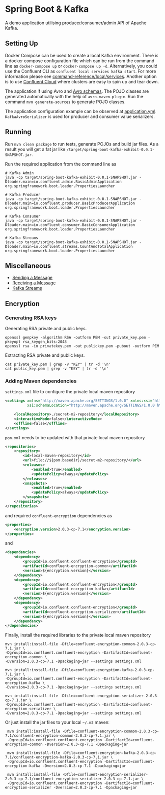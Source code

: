 # Spring Boot & Kafka

A demo application utilising producer/consumer/admin API of Apache Kafka.

## Setting Up

Docker Compose can be used to create a local Kafka environment. 
There is a docker compose configuration file which can be run from the command line as `docker-compose up` or `docker-compose up -d`.
Alternatively, you could use the Confluent CLI as `confluent local services kafka start`. 
For more information please see [command-reference/local/services](https://docs.confluent.io/confluent-cli/current/command-reference/local/services/index.html). 
Another option is to use [Confluent Cloud](https://confluent.cloud) where clusters are easy to spin up and tear down.

The application if using Avro and [Avro schemas](src/main/avro/PracticalSchemas.avsc). 
The POJO classes are generated automatically with the help of `avro-maven-plugin`.
Run the command `mvn generate-sources` to generate POJO classes.

The application configuration example can be observed at [application.yml](src/main/resources/application.yml). 
`KafkaAvroSerializer` is used for producer and consumer value serializers.

## Running

Run `mvn clean package` to run tests, generate POJOs and build jar files. As a result you will get a fat jar like `/target/spring-boot-kafka-exhibit-0.0.1-SNAPSHOT.jar`.

Run the required application from the command line as

```
# Kafka Admin
java -cp target/spring-boot-kafka-exhibit-0.0.1-SNAPSHOT.jar -Dloader.main=io.confluent.admin.BasicAdminApplication org.springframework.boot.loader.PropertiesLauncher

# Kafka Producer
java -cp target/spring-boot-kafka-exhibit-0.0.1-SNAPSHOT.jar -Dloader.main=io.confluent.producer.BasicProducerApplication org.springframework.boot.loader.PropertiesLauncher

# Kafka Consumer
java -cp target/spring-boot-kafka-exhibit-0.0.1-SNAPSHOT.jar -Dloader.main=io.confluent.consumer.BasicConsumerApplication org.springframework.boot.loader.PropertiesLauncher

# Kafka Streams
java -cp target/spring-boot-kafka-exhibit-0.0.1-SNAPSHOT.jar -Dloader.main=io.confluent.streams.CountAndTotalApplication org.springframework.boot.loader.PropertiesLauncher
```

## Miscellaneous

* [Sending a Message](https://docs.spring.io/spring-boot/docs/current/reference/html/messaging.html#messaging.kafka.sending)
* [Receiving a Message](https://docs.spring.io/spring-boot/docs/current/reference/html/messaging.html#messaging.kafka.receiving)
* [Kafka Streams](https://docs.spring.io/spring-boot/docs/current/reference/html/messaging.html#messaging.kafka.streams)

## Encryption

### Generating RSA keys

Generating RSA private and public keys.

```shell
openssl genpkey -algorithm RSA -outform PEM -out private_key.pem -pkeyopt rsa_keygen_bits:2048
openssl rsa -in privatekey.pem -out publickey.pem -pubout -outform PEM
```

Extracting RSA private and public keys.

```shell
cat private_key.pem | grep -v "KEY" | tr -d '\n'
cat public_key.pem | grep -v "KEY" | tr -d '\n'
```

### Adding Maven dependencies

`settings.xml` file to configure the private local maven repository

```xml
<settings xmlns="http://maven.apache.org/SETTINGS/1.0.0" xmlns:xsi="http://www.w3.org/2001/XMLSchema-instance"
          xsi:schemaLocation="http://maven.apache.org/SETTINGS/1.0.0 https://maven.apache.org/xsd/settings-1.0.0.xsd">

    <localRepository>./secret-m2-repository</localRepository>
    <interactiveMode>false</interactiveMode>
    <offline>false</offline>
</settings>
```

`pom.xml` needs to be updated with that private local maven repository

```xml
<repositories>
    <repository>
        <id>local-maven-repository</id>
        <url>file://${pom.basedir}/secret-m2-repository/</url>
        <releases>
            <enabled>true</enabled>
            <updatePolicy>always</updatePolicy>
        </releases>
        <snapshots>
            <enabled>true</enabled>
            <updatePolicy>always</updatePolicy>
        </snapshots>
    </repository>
</repositories>
```

and required `confluent-encryption` dependencies as

```xml
<properties>
    <encryption.version>2.0.3-cp-7.1</encryption.version>
</properties>
```

and 

```xml
<dependencies>
    <dependency>
        <groupId>io.confluent.confluent-encryption</groupId>
        <artifactId>confluent-encryption-common</artifactId>
        <version>${encryption.version}</version>
    </dependency>
    <dependency>
        <groupId>io.confluent.confluent-encryption</groupId>
        <artifactId>confluent-encryption-kafka</artifactId>
        <version>${encryption.version}</version>
    </dependency>
    <dependency>
        <groupId>io.confluent.confluent-encryption</groupId>
        <artifactId>confluent-encryption-serializer</artifactId>
        <version>${encryption.version}</version>
    </dependency>
</dependencies>
```

Finally, install the required libraries to the private local maven repository

```shell
mvn install:install-file -Dfile=confluent-encryption-common-2.0.3-cp-7.1.jar \
-DgroupId=io.confluent.confluent-encryption -DartifactId=confluent-encryption-common \
-Dversion=2.0.3-cp-7.1 -Dpackaging=jar --settings settings.xml

mvn install:install-file -Dfile=confluent-encryption-kafka-2.0.3-cp-7.1.jar \
-DgroupId=io.confluent.confluent-encryption -DartifactId=confluent-encryption-kafka \
-Dversion=2.0.3-cp-7.1 -Dpackaging=jar --settings settings.xml

mvn install:install-file -Dfile=confluent-encryption-serializer-2.0.3-cp-7.1.jar \
-DgroupId=io.confluent.confluent-encryption -DartifactId=confluent-encryption-serializer \
-Dversion=2.0.3-cp-7.1 -Dpackaging=jar --settings settings.xml
```

Or just install the jar files to your local `~/.m2` maven: 

```shell
 mvn install:install-file -Dfile=confluent-encryption-common-2.0.3-cp-7.1/confluent-encryption-common-2.0.3-cp-7.1.jar \
 -DgroupId=io.confluent.confluent-encryption -DartifactId=confluent-encryption-common -Dversion=2.0.3-cp-7.1 -Dpackaging=jar
 
 mvn install:install-file -Dfile=confluent-encryption-kafka-2.0.3-cp-7.1/confluent-encryption-kafka-2.0.3-cp-7.1.jar \
 -DgroupId=io.confluent.confluent-encryption -DartifactId=confluent-encryption-kafka -Dversion=2.0.3-cp-7.1 -Dpackaging=jar
 
 mvn install:install-file -Dfile=confluent-encryption-serializer-2.0.3-cp-7.1/confluent-encryption-serializer-2.0.3-cp-7.1.jar \
 -DgroupId=io.confluent.confluent-encryption -DartifactId=confluent-encryption-serializer -Dversion=2.0.3-cp-7.1 -Dpackaging=jar
```